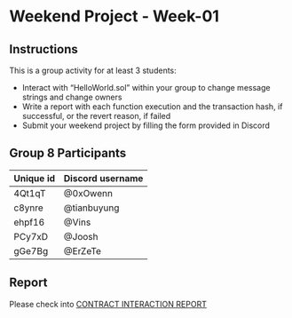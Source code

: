 # Weekend Project - Week-01

## Instructions

This is a group activity for at least 3 students:

- Interact with “HelloWorld.sol” within your group to change message strings and change owners
- Write a report with each function execution and the transaction hash, if successful, or the revert reason, if failed
- Submit your weekend project by filling the form provided in Discord

## Group 8 Participants

| Unique id | Discord username |
| --------- | ---------------- |
| 4Qt1qT    | @0xOwenn         |
| c8ynre    | @tianbuyung      |
| ehpf16    | @Vins            |
| PCy7xD    | @Joosh           |
| gGe7Bg    | @ErZeTe          |

## Report

Please check into [CONTRACT INTERACTION REPORT](./reports/contract-interaction.md)
